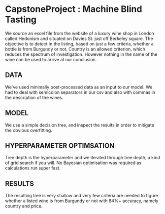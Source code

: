 # CapstoneProject : Machine Blind Tasting

We source an excel file from the website of a luxury wine shop in London called Hedonism and situated on Davies St. just off Berkeley square. The objective is to detect in the listing, based on just a few criteria, whether a bottle is from Burgundy or not. Country is an allowed criterion, which reduces the spectrum of investigation. However nothing in the name of the wine can be used to arrive at our conclusion.


## DATA
We've used minimally post-processed data as an input to our model. We had to deal with semicolon separators in our csv and also with commas in the description of the wines.

## MODEL 
We use a simple decision tree, and inspect the results in order to mitigate the obvious overfitting.

## HYPERPARAMETER OPTIMSATION
Tree depth is the hyperparameter and we iterated through tree depth, a kind of grid search if you will. No Bayesian optimisation was required as calculations run super fast. 

## RESULTS
The resulting tree is very shallow and very few criteria are needed to figure whether a listed wine is from Burgundy or not with 84\%+ accuracy, namely country and price.

